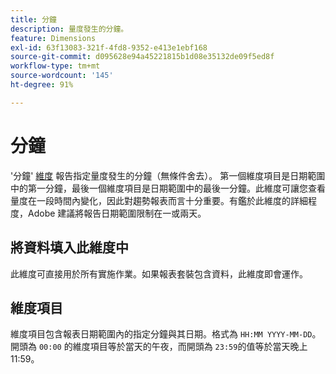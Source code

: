 ```yaml
---
title: 分鐘
description: 量度發生的分鐘。
feature: Dimensions
exl-id: 63f13083-321f-4fd8-9352-e413e1ebf168
source-git-commit: d095628e94a45221815b1d08e35132de09f5ed8f
workflow-type: tm+mt
source-wordcount: '145'
ht-degree: 91%

---
```


# 分鐘

&#39;分鐘&#39; [維度](overview.md) 報告指定量度發生的分鐘（無條件舍去）。 第一個維度項目是日期範圍中的第一分鐘，最後一個維度項目是日期範圍中的最後一分鐘。此維度可讓您查看量度在一段時間內變化，因此對趨勢報表而言十分重要。有鑑於此維度的詳細程度，Adobe 建議將報告日期範圍限制在一或兩天。

## 將資料填入此維度中

此維度可直接用於所有實施作業。如果報表套裝包含資料，此維度即會運作。

## 維度項目

維度項目包含報表日期範圍內的指定分鐘與其日期。格式為 `HH:MM YYYY-MM-DD`。開頭為 `00:00` 的維度項目等於當天的午夜，而開頭為 `23:59`的值等於當天晚上 11:59。
